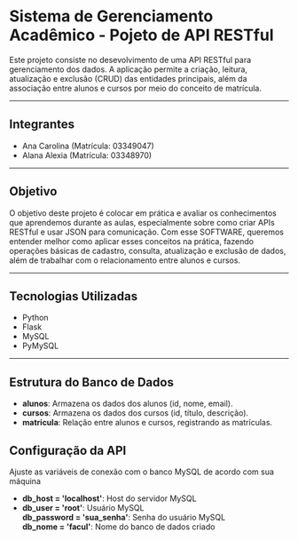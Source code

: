 # Sistema de Gerenciamento Acadêmico - Pojeto de API RESTful

Este projeto consiste no desevolvimento de uma API RESTful para gerenciamento dos dados. A aplicação permite a criação, leitura, atualização e exclusão (CRUD) das entidades principais, além da associação entre alunos e cursos por meio do conceito de matrícula.

------

## Integrantes

- Ana Carolina (Matrícula: 03349047)
- Alana Alexia (Matrícula: 03348970)

------

## Objetivo

O objetivo deste projeto é colocar em prática e avaliar os conhecimentos que aprendemos durante as aulas, especialmente sobre como criar APIs RESTful e usar JSON para comunicação. Com esse SOFTWARE, queremos entender melhor como aplicar esses conceitos na prática, fazendo operações básicas de cadastro, consulta, atualização e exclusão de dados, além de trabalhar com o relacionamento entre alunos e cursos.

------

## Tecnologias Utilizadas

- Python
- Flask
- MySQL
- PyMySQL

------

## Estrutura do Banco de Dados

- **alunos**: Armazena os dados dos alunos (id, nome, email).  
- **cursos**: Armazena os dados dos cursos (id, título, descrição).  
- **matricula**: Relação entre alunos e cursos, registrando as matrículas.

## Configuração da API

Ajuste as variáveis de conexão com o banco MySQL de acordo com sua máquina

- **db_host = 'localhost'**: Host do servidor MySQL   
- **db_user = 'root'**: Usuário MySQL             
**db_password = 'sua_senha'**: Senha do usuário MySQL   
**db_nome = 'facul'**: Nome do banco de dados criado          

